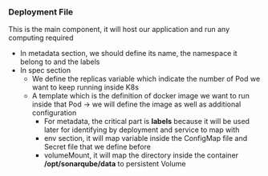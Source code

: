 ### Deployment File
This is the main component, it will host our application and run any computing required
- In metadata section, we should define its name, the namespace it belong to and the labels
- In spec section
    - We define the replicas variable which indicate the number of Pod we want to keep running inside K8s 
    - A template which is the definition of docker image we want to run inside that Pod -> we will define the image as well as additional configuration 
        - For metadata, the critical part is **labels** because it will be used later for identifying by deployment and service to map with
        - env section, it will map variable inside the ConfigMap file and Secret file that we define before 
        - volumeMount, it will map the directory inside the container **/opt/sonarqube/data** to persistent Volume 
